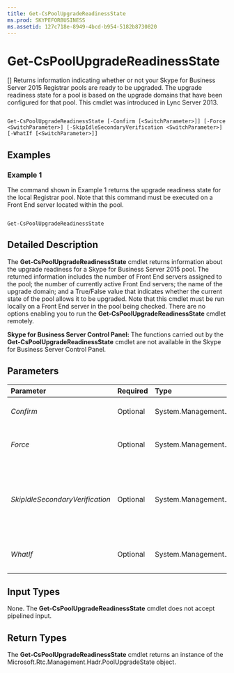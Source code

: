 ```yaml
---
title: Get-CsPoolUpgradeReadinessState
ms.prod: SKYPEFORBUSINESS
ms.assetid: 127c718e-8949-4bcd-b954-5182b8730820
---
```



# Get-CsPoolUpgradeReadinessState
[]
Returns information indicating whether or not your Skype for Business Server 2015 Registrar pools are ready to be upgraded. The upgrade readiness state for a pool is based on the upgrade domains that have been configured for that pool. This cmdlet was introduced in Lync Server 2013.
  
    
    


```

Get-CsPoolUpgradeReadinessState [-Confirm [<SwitchParameter>]] [-Force <SwitchParameter>] [-SkipIdleSecondaryVerification <SwitchParameter>] [-WhatIf [<SwitchParameter>]]

```


## Examples
<a name="Examples"> </a>


### Example 1

The command shown in Example 1 returns the upgrade readiness state for the local Registrar pool. Note that this command must be executed on a Front End server located within the pool.
  
    
    

```

Get-CsPoolUpgradeReadinessState
```


## Detailed Description
<a name="DetailedDescription"> </a>

The **Get-CsPoolUpgradeReadinessState** cmdlet returns information about the upgrade readiness for a Skype for Business Server 2015 pool. The returned information includes the number of Front End servers assigned to the pool; the number of currently active Front End servers; the name of the upgrade domain; and a True/False value that indicates whether the current state of the pool allows it to be upgraded. Note that this cmdlet must be run locally on a Front End server in the pool being checked. There are no options enabling you to run the **Get-CsPoolUpgradeReadinessState** cmdlet remotely.
  
    
    
 **Skype for Business Server Control Panel:** The functions carried out by the **Get-CsPoolUpgradeReadinessState** cmdlet are not available in the Skype for Business Server Control Panel.
  
    
    

## Parameters
<a name="DetailedDescription"> </a>



|**Parameter**|**Required**|**Type**|**Description**|
|:-----|:-----|:-----|:-----|
| _Confirm_ <br/> |Optional  <br/> |System.Management.Automation.SwitchParameter  <br/> |Prompts you for confirmation before executing the command.  <br/> |
| _Force_ <br/> |Optional  <br/> |System.Management.Automation.SwitchParameter  <br/> |Suppresses the display of any non-fatal error message that might occur when running the command.  <br/> |
| _SkipIdleSecondaryVerification_ <br/> |Optional  <br/> |System.Management.Automation.SwitchParameter  <br/> |When included in the command, Get-CsPoolUpgradeReadinessState returns even if replicas are still being built. By default, Get-CsPoolUpgradeReadinessState waits until the replicas have been built before completing.  <br/> |
| _WhatIf_ <br/> |Optional  <br/> |System.Management.Automation.SwitchParameter  <br/> |Describes what would happen if you executed the command without actually executing the command.  <br/> |
   

## Input Types
<a name="InputTypes"> </a>

None. The **Get-CsPoolUpgradeReadinessState** cmdlet does not accept pipelined input.
  
    
    

## Return Types
<a name="ReturnTypes"> </a>

The **Get-CsPoolUpgradeReadinessState** cmdlet returns an instance of the Microsoft.Rtc.Management.Hadr.PoolUpgradeState object.
  
    
    

